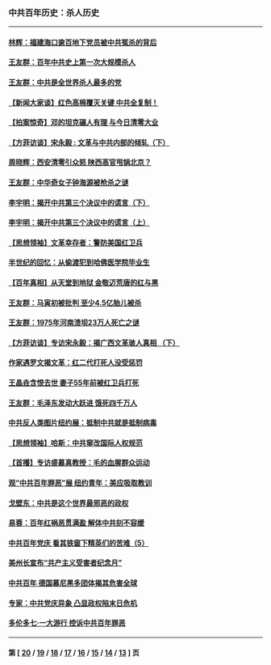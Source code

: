 ### 中共百年历史：杀人历史
---
#### [林辉：福建海口逾百地下党员被中共冤杀的背后](../../pages/nf1176106/n13878946.md?05100430) 
#### [王友群：百年中共史上第一次大规模杀人](../../pages/nf1176106/n13863785.md?05100430) 
#### [王友群：中共是全世界杀人最多的党](../../pages/nf1176106/n13860689.md?05100430) 
#### [【新闻大家谈】红色高棉覆灭关键 中共全复制！](../../pages/nf1176106/n13850222.md?05100430) 
#### [【拍案惊奇】邓的坦克碾人有理 与今日清零大业](../../pages/nf1176106/n13729574.md?05100430) 
#### [【方菲访谈】宋永毅 : 文革与中共内部的倾轧（下）](../../pages/nf1176106/n13486836.md?05100430) 
#### [周晓辉：西安清零引众怒 陕西高官甩锅北京？](../../pages/nf1176106/n13484627.md?05100430) 
#### [王友群：中华奇女子钟海源被枪杀之谜](../../pages/nf1176106/n13430555.md?05100430) 
#### [李宇明：揭开中共第三个决议中的谎言（下）](../../pages/nf1176106/n13389389.md?05100430) 
#### [李宇明：揭开中共第三个决议中的谎言（上）](../../pages/nf1176106/n13388697.md?05100430) 
#### [【思想领袖】文革幸存者：警防美国红卫兵](../../pages/nf1176106/n13339289.md?05100430) 
#### [半世纪的回忆：从偷渡犯到哈佛医学院毕业生](../../pages/nf1176106/n13345328.md?05100430) 
#### [【百年真相】从天堂到地狱 金敬迈荒唐的红与黑](../../pages/nf1176106/n13336995.md?05100430) 
#### [王友群：马寅初被批判 至少4.5亿胎儿被杀](../../pages/nf1176106/n13260313.md?05100430) 
#### [王友群：1975年河南溃坝23万人死亡之谜](../../pages/nf1176106/n13231576.md?05100430) 
#### [【方菲访谈】专访宋永毅：揭广西文革骇人真相 （下）](../../pages/nf1176106/n13209074.md?05100430) 
#### [作家遇罗文揭文革：红二代打死人没受惩罚](../../pages/nf1176106/n13205254.md?05100430) 
#### [王晶垚含恨去世 妻子55年前被红卫兵打死](../../pages/nf1176106/n13203590.md?05100430) 
#### [王友群：毛泽东发动大跃进 饿死四千万人](../../pages/nf1176106/n13177158.md?05100430) 
#### [中共反人类图片纽约展：抵制中共就是抵制病毒](../../pages/nf1176106/n13115371.md?05100430) 
#### [【思想领袖】哈斯：中共窜改国际人权规范](../../pages/nf1176106/n13053647.md?05100430) 
#### [【首播】专访盛慕真教授：毛的血腥群众运动](../../pages/nf1176106/n13091782.md?05100430) 
#### [观“中共百年罪恶”展 纽约青年：美应吸取教训](../../pages/nf1176106/n13085246.md?05100430) 
#### [戈壁东：中共是这个世界最邪恶的政权](../../pages/nf1176106/n13085641.md?05100430) 
#### [易蓉：百年红祸恶贯满盈 解体中共刻不容缓](../../pages/nf1176106/n13084455.md?05100430) 
#### [中共百年党庆 看其铁窗下精英们的苦难（5）](../../pages/nf1176106/n13076766.md?05100430) 
#### [美州长宣布“共产主义受害者纪念月”](../../pages/nf1176106/n13074024.md?05100430) 
#### [中共百年 德国慕尼黑多团体揭其危害全球](../../pages/nf1176106/n13068873.md?05100430) 
#### [专家：中共党庆异象 凸显政权陷末日危机](../../pages/nf1176106/n13067084.md?05100430) 
#### [多伦多七·一大游行 控诉中共百年罪恶](../../pages/nf1176106/n13062043.md?05100430) 

---
#### 第 [ [20](./20.md?05100430) / [19](./19.md?05100430) / [18](./18.md?05100430) / [17](./17.md?05100430) / [16](./16.md?05100430) / [15](./15.md?05100430) / [14](./14.md?05100430) / [13](./13.md?05100430) ] 页
